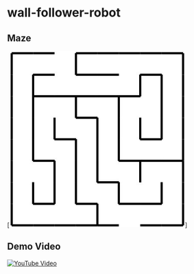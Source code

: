 # wall-follower-robot

## Maze
[![Maze](https://github.com/Mummanajagadeesh/wall-follower-robot/blob/main/maze_reference.jpg)]

## Demo Video
[![YouTube Video](https://img.youtube.com/vi/aZBT_TVdFZY/0.jpg)](https://youtu.be/aZBT_TVdFZY)
